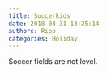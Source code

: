 ```yaml
---
title: Soccerkids
date: 2018-03-31 13:25:14
authors: Ripp
categories: Holiday
---
```


 Soccer fields are not level.